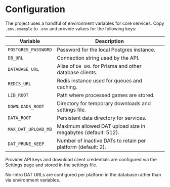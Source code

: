 # Configuration

The project uses a handful of environment variables for core services. Copy `.env.example` to `.env` and provide values for the following keys:

| Variable | Description |
| --- | --- |
| `POSTGRES_PASSWORD` | Password for the local Postgres instance. |
| `DB_URL` | Connection string used by the API. |
| `DATABASE_URL` | Alias of `DB_URL` for Prisma and other database clients. |
| `REDIS_URL` | Redis instance used for queues and caching. |
| `LIB_ROOT` | Path where processed games are stored. |
| `DOWNLOADS_ROOT` | Directory for temporary downloads and settings file. |
| `DATA_ROOT` | Persistent data directory for services. |
| `MAX_DAT_UPLOAD_MB` | Maximum allowed DAT upload size in megabytes (default: 512). |
| `DAT_PRUNE_KEEP` | Number of inactive DATs to retain per platform (default: 2). |

Provider API keys and download client credentials are configured via the Settings page and stored in the settings file.

No-Intro DAT URLs are configured per platform in the database rather than via environment variables.
